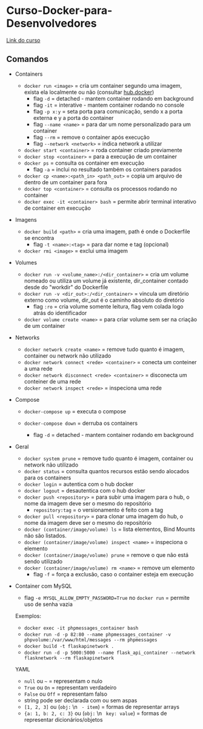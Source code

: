 # Curso-Docker-para-Desenvolvedores

[Link do curso](https://www.udemy.com/course/docker-para-desenvolvedores-com-docker-swarm-e-kubernetes/)

## Comandos

- Containers
  - `docker run <image>` = cria um container segundo uma imagem, exista ela localmente ou não (consultar [hub.docker](https://hub.docker.com/))
    - flag `-d` = detached - mantem container rodando em background
    - flag `-it` = interative - mantem container rodando no console
    - flag `-p x:y` = seta porta para comunicação, sendo x a porta externa e y a porta do container
    - flag `--name <name>` = para dar um nome personalizado para um container
    - flag `--rm` = remove o container após execução
    - flag `--network <network>` = indica network a utilizar
  - `docker start <container>` = roda container criado previamente
  - `docker stop <container>` = para a execução de um container
  - `docker ps` =  consulta os container em execução
    - flag `-a` = inclui no resultado também os containers parados
  - `docker cp <name>:<path_in> <path_out>` = copia um arquivo de dentro de um container para fora
  - `docker top <container>` = consulta os processos rodando no container
  - `docker exec -it <container> bash` = permite abrir terminal interativo de container em execução
- Imagens
  - `docker build <path>` = cria uma imagem, path é onde o Dockerfile se encontra
    - flag `-t <name>:<tag>` = para dar nome e tag (opcional) 
  - `docker rmi <image>` = exclui uma imagem
- Volumes
  - `docker run -v <volume_name>:/<dir_container>` = cria um volume nomeado ou utiliza um volume já existente, dir_container contado desde do "workdir" do Dockerfile
  - `docker run -v <dir_out>:/<dir_container>` = vincula um diretório externo como volume, dir_out é o caminho absoluto do diretório
    - flag `:ro` = cria volume somente leitura, flag vem colada logo atrás do identificador
  - `docker volume create <name>` = para criar volume sem ser na criação de um container
- Networks
  - `docker network create <name>` = remove tudo quanto é imagem, container ou network não utilizado
  - `docker network connect <rede> <container>` = conecta um conteiner a uma rede
  - `docker network disconnect <rede> <container>` = disconecta um conteiner de uma rede
  - `docker network inspect <rede>` = inspeciona uma rede
- Compose
  - `docker-compose up` = executa o compose
  - `docker-compose down` = derruba os containers

    - flag `-d` = detached - mantem container rodando em background
- Geral
  - `docker system prune` = remove tudo quanto é imagem, container ou network não utilizado
  - `docker status` = consulta quantos recursos estão sendo alocados para os containers
  - `docker login` = autentica com o hub docker
  - `docker logout` = desautentica com o hub docker
  - `docker push <repository>` = para subir uma imagem para o hub, o nome da imagem deve ser o mesmo do repositório
    - `repository:tag` = o versionamento é feito com a tag
  - `docker pull <repository>` = para clonar uma imagem do hub, o nome da imagem deve ser o mesmo do repositório
  - `docker (container/image/volume) ls` = lista elementos, Bind Mounts não são listados.
  - `docker (container/image/volume) inspect <name>` = inspeciona o elemento
  - `docker (container/image/volume) prune` = remove o que não está sendo utilizado
  - `docker (container/image/volume) rm <name>` = remove um elemento
    - flag `-f` = força a exclusão, caso o container esteja em execução
- Container com MySQL
  - flag `-e MYSQL_ALLOW_EMPTY_PASSWORD=True` no `docker run` = permite uso de senha vazia

  Exemplos:
  - `docker exec -it phpmessages_container bash`
  - `docker run -d -p 82:80 --name phpmessages_container -v phpvolume:/var/www/html/messages --rm phpmessages`
  - `docker build -t flaskapinetwork .`
  - `docker run -d -p 5000:5000 --name flask_api_container --network flasknetwork --rm flaskapinetwork`

  YAML
  - `null` ou `~` = representam o nulo
  - `True` ou `On` = representam verdadeiro
  - `False` ou `Off` = representam falso
  - string pode ser declarada com ou sem aspas
  - `[1, 2, 3]` ou  (`obj:` \n ` - item`) = formas de representar arrays 
  - `{a: 1, b: 2, c: 3}` ou  (`obj:` \n ` key: value`) = formas de representar dicionários/objetos 

